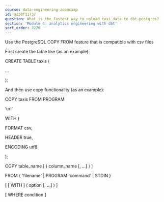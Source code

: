 ```yaml
---
course: data-engineering-zoomcamp
id: a250f11737
question: What is the fastest way to upload taxi data to dbt-postgres?
section: 'Module 4: analytics engineering with dbt'
sort_order: 3220
---
```


Use the PostgreSQL COPY FROM feature that is compatible with csv files

First create the table like (as an example):

CREATE TABLE taxis (

…

);

And then use copy functionality (as an example):

COPY taxis FROM PROGRAM

‘url'

WITH (

FORMAT csv,

HEADER true,

ENCODING utf8

);

COPY table_name [ ( column_name [, ...] ) ]

FROM { 'filename' | PROGRAM 'command' | STDIN }

[ [ WITH ] ( option [, ...] ) ]

[ WHERE condition ]

